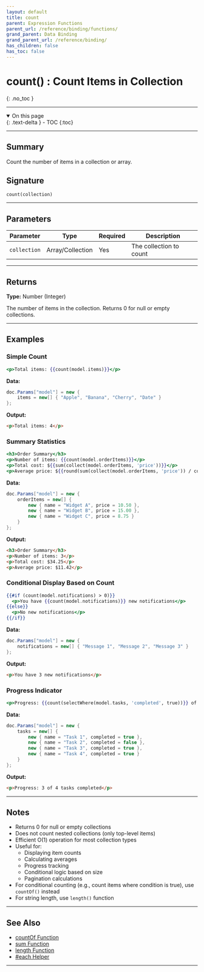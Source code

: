 ```yaml
---
layout: default
title: count
parent: Expression Functions
parent_url: /reference/binding/functions/
grand_parent: Data Binding
grand_parent_url: /reference/binding/
has_children: false
has_toc: false
---
```


# count() : Count Items in Collection
{: .no_toc }

---

<details open class='top-toc' markdown="block">
  <summary>
    On this page
  </summary>
  {: .text-delta }
- TOC
{:toc}
</details>

---

## Summary

Count the number of items in a collection or array.

## Signature

```
count(collection)
```

---

## Parameters

| Parameter | Type | Required | Description |
|-----------|------|----------|-------------|
| `collection` | Array/Collection | Yes | The collection to count |

---

## Returns

**Type:** Number (Integer)

The number of items in the collection. Returns 0 for null or empty collections.

---

## Examples

### Simple Count

```handlebars
<p>Total items: {{count(model.items)}}</p>
```

**Data:**
```csharp
doc.Params["model"] = new {
    items = new[] { "Apple", "Banana", "Cherry", "Date" }
};
```

**Output:**
```html
<p>Total items: 4</p>
```

### Summary Statistics

```handlebars
<h3>Order Summary</h3>
<p>Number of items: {{count(model.orderItems)}}</p>
<p>Total cost: ${{sum(collect(model.orderItems, 'price'))}}</p>
<p>Average price: ${{round(sum(collect(model.orderItems, 'price')) / count(model.orderItems), 2)}}</p>
```

**Data:**
```csharp
doc.Params["model"] = new {
    orderItems = new[] {
        new { name = "Widget A", price = 10.50 },
        new { name = "Widget B", price = 15.00 },
        new { name = "Widget C", price = 8.75 }
    }
};
```

**Output:**
```html
<h3>Order Summary</h3>
<p>Number of items: 3</p>
<p>Total cost: $34.25</p>
<p>Average price: $11.42</p>
```

### Conditional Display Based on Count

```handlebars
{{#if (count(model.notifications) > 0)}}
  <p>You have {{count(model.notifications)}} new notifications</p>
{{else}}
  <p>No new notifications</p>
{{/if}}
```

**Data:**
```csharp
doc.Params["model"] = new {
    notifications = new[] { "Message 1", "Message 2", "Message 3" }
};
```

**Output:**
```html
<p>You have 3 new notifications</p>
```

### Progress Indicator

```handlebars
<p>Progress: {{count(selectWhere(model.tasks, 'completed', true))}} of {{count(model.tasks)}} tasks completed</p>
```

**Data:**
```csharp
doc.Params["model"] = new {
    tasks = new[] {
        new { name = "Task 1", completed = true },
        new { name = "Task 2", completed = false },
        new { name = "Task 3", completed = true },
        new { name = "Task 4", completed = true }
    }
};
```

**Output:**
```html
<p>Progress: 3 of 4 tasks completed</p>
```

---

## Notes

- Returns 0 for null or empty collections
- Does not count nested collections (only top-level items)
- Efficient O(1) operation for most collection types
- Useful for:
  - Displaying item counts
  - Calculating averages
  - Progress tracking
  - Conditional logic based on size
  - Pagination calculations
- For conditional counting (e.g., count items where condition is true), use `countOf()` instead
- For string length, use `length()` function

---

## See Also

- [countOf Function](./countOf.md)
- [sum Function](./sum.md)
- [length Function](./length.md)
- [#each Helper](../helpers/each.md)

---
